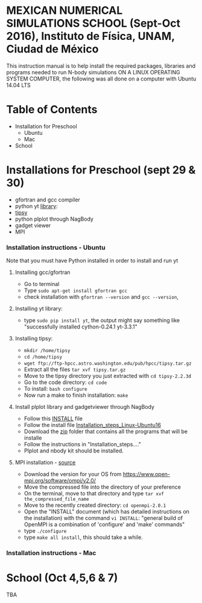 # MEXICAN NUMERICAL SIMULATIONS SCHOOL (Sept-Oct 2016), Instituto de Física, UNAM, Ciudad de México

This instruction manual is to help install the required packages, libraries and programs needed to run N-body
   simulations ON A LINUX OPERATING SYSTEM COMPUTER, the following was all done on a computer with Ubuntu 14.04 LTS
   
# Table of Contents

  * Installation for Preschool
 	* Ubuntu
 	* Mac
  * School

# Installations for Preschool (sept 29 & 30)

 - gfortran and gcc compiler
 - python yt [library]( http://yt-project.org/):
 - [tipsy](http://www-hpcc.astro.washington.edu/tools/tipsy/tipsy.html)
 - python plplot through NagBody
 - gadget viewer
 - MPI

### Installation instructions - Ubuntu

Note that you must have Python installed in order to install and run yt

   1. Installing gcc/gfortran
      - Go to terminal
      - Type `sudo apt-get install gfortran gcc`
      - check installation with `gfortran --version` and `gcc --version`, 

   2. Installing yt library:
      - type `sudo pip install yt`, the output might say something like "successfully installed cython-0.24.1 yt-3.3.1"

   3. Installing tipsy:
      - `mkdir /home/tipsy`
      - `cd /home/tipsy`
      - `wget ftp://ftp-hpcc.astro.washington.edu/pub/hpcc/tipsy.tar.gz`
      - Extract all the files 
      		`tar xvf tipsy.tar.gz`
      - Move to the tipsy directory you just extracted with 
      		`cd tipsy-2.2.3d`
      - Go to the code directory:
      	    `cd code`
      - To install: 
      		`bash configure`
      - Now run a make to finish installation: 
      		`make`
      
   4. Install plplot library and gadgetviewer through NagBody
   
      -  Follow this [INSTALL](https://github.com/FavioVazquez/MexicanNumericalSimulationSchool/tree/master/preschool/Codes) file
      - Follow the install file [Installation_steps_Linux-Ubuntu16](https://github.com/FavioVazquez/MexicanNumericalSimulationSchool/blob/master/preschool/Codes/Installation_steps_Linux-Ubuntu16)
      - Download the [zip](https://github.com/FavioVazquez/MexicanNumericalSimulationSchool/tree/master/preschool/MarioNBodyCodes/zip) folder that contains all the programs that will be installe    
      - Follow the instructions in "Installation_steps...." 
      - Plplot and nbody kit should be installed.

   5. MPI installation - [source](https://www.open-mpi.org/)
   
      - Download the version for your OS from
      		https://www.open-mpi.org/software/ompi/v2.0/
      - Move the compressed file into the directory of your preference
      - On the terminal, move to that directory and type 
      		`tar xvf the_compressed_file_name`
      - Move to the recently created directory: `cd openmpi-2.0.1`
      - Open the "INSTALL" document (which has detailed instructions on the installation) with the command `vi INSTALL`: "general build of OpenMPI is a combination of 'configure' and 'make' commands"
      - type `./configure`
      - type `make all install`, this should take a while.
      
### Installation instructions - Mac





      

      


# School (Oct 4,5,6 & 7)
 TBA
